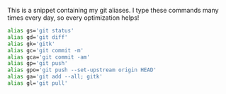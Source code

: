 This is a snippet containing my git aliases.
I type these commands many times every day, so every optimization helps!

```bash
alias gs='git status'
alias gd='git diff'
alias gk='gitk'
alias gc='git commit -m'
alias gca='git commit -am'
alias gp='git push'
alias gpo='git push --set-upstream origin HEAD'
alias ga='git add --all; gitk'
alias gl='git pull'
```
